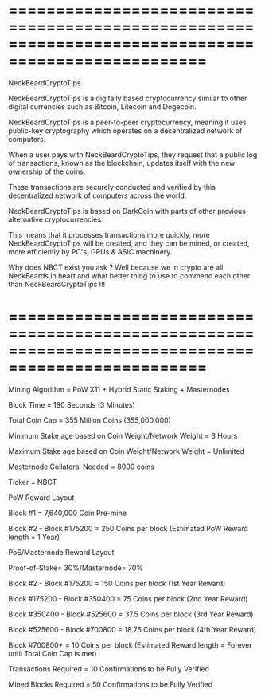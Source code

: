 
===================================================================================================
===================================================================================================

NeckBeardCryptoTips

NeckBeardCryptoTips is a digitally based cryptocurrency similar to other digital currencies such as Bitcoin, Litecoin and Dogecoin.

NeckBeardCryptoTips is a peer-to-peer cryptocurrency, meaning it uses public-key cryptography which operates on a decentralized network of computers.

When a user pays with NeckBeardCryptoTips, they request that a public log of transactions, known as the blockchain, updates itself with the new ownership of the coins.

These transactions are securely conducted and verified by this decentralized network of computers across the world.

NeckBeardCryptoTips is based on DarkCoin with parts of other previous alternative cryptocurrencies.

This means that it processes transactions more quickly, more NeckBeardCryptoTips will be created, and they can be mined, or created, more efficiently by PC's, GPUs & ASIC machinery.

Why does NBCT exist you ask ? Well because we in crypto are all NeckBeards in heart and what better thing to use to commend each other than NeckBeardCryptoTips !!!

===================================================================================================
===================================================================================================

Mining Algorithm = PoW X11 + Hybrid Static Staking + Masternodes

Block Time = 180 Seconds (3 Minutes)

Total Coin Cap = 355 Million Coins (355,000,000)

Minimum Stake age based on Coin Weight/Network Weight = 3 Hours

Maximum Stake age based on Coin Weight/Network Weight = Unlimited

Masternode Collateral Needed = 8000 coins

Ticker = NBCT

PoW Reward Layout

Block #1 = 7,640,000 Coin Pre-mine

Block #2 - Block #175200 = 250 Coins per block (Estimated PoW Reward length = 1 Year)

PoS/Masternode Reward Layout

Proof-of-Stake= 30%/Masternode= 70%

Block #2 - Block #175200 = 150 Coins per block (1st Year Reward)

Block #175200  - Block #350400 = 75 Coins per block (2nd Year Reward)

Block #350400 - Block #525600 = 37.5 Coins per block (3rd Year Reward)

Block #525600 - Block #700800 = 18.75 Coins per block (4th Year Reward)

Block #700800+ = 10 Coins per block (Estimated Reward length = Forever until Total Coin Cap is met)

Transactions Required = 10 Confirmations to be Fully Verified

Mined Blocks Required = 50 Confirmations to be Fully Verified
